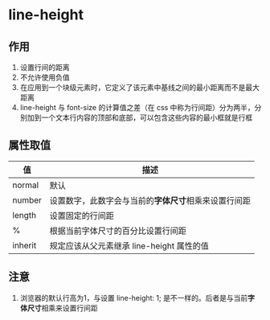 # line-height
## 作用
1. 设置行间的距离
2. 不允许使用负值
3. 在应用到一个块级元素时，它定义了该元素中基线之间的最小距离而不是最大距离
4. line-height 与 font-size 的计算值之差（在 css 中称为行间距）分为两半，分别加到一个文本行内容的顶部和底部，可以包含这些内容的最小框就是行框

## 属性取值
值 | 描述
---- | ----
normal | 默认
number | 设置数字，此数字会与当前的**字体尺寸**相乘来设置行间距
length | 设置固定的行间距
% | 根据当前字体尺寸的百分比设置行间距
inherit | 规定应该从父元素继承 line-height 属性的值

## 注意
1. 浏览器的默认行高为1，与设置 line-height: 1; 是不一样的。后者是与当前**字体尺寸**相乘来设置行间距
